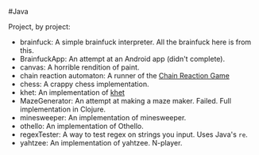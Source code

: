 #Java

Project, by project:
* brainfuck: A simple brainfuck interpreter. All the brainfuck here is from this.
* BrainfuckApp: An attempt at an Android app (didn't complete).
* canvas: A horrible rendition of paint.
* chain reaction automaton: A runner of the [Chain Reaction Game](https://play.google.com/store/apps/details?id=com.BuddyMattEnt.ChainReaction)
* chess: A crappy chess implementation.
* khet: An implementation of [khet](http://www.khet.com/)
* MazeGenerator: An attempt at making a maze maker. Failed. Full implementation in Clojure.
* minesweeper: An implementation of minesweeper.
* othello: An implementation of Othello.
* regexTester: A way to test regex on strings you input. Uses Java's `re`.
* yahtzee: An implementation of yahtzee. N-player.
